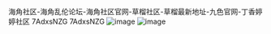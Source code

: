 
海角社区-海角乱伦论坛-海角社区官网-草榴社区-草榴最新地址-九色官网-丁香婷婷社区
7AdxsNZG
7AdxsNZG
![image](https://github.com/user-attachments/assets/6ee36cf9-4530-4902-b495-6715f99a1dd6)
![image](https://github.com/user-attachments/assets/5db2cdd9-0116-4e1a-81b2-33dabf520e84)
